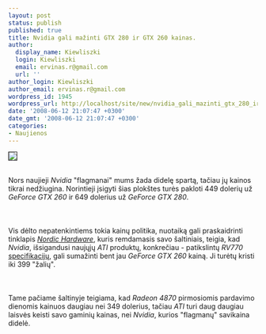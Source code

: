 ```yaml
---
layout: post
status: publish
published: true
title: Nvidia gali mažinti GTX 280 ir GTX 260 kainas.
author:
  display_name: Kiewliszki
  login: Kiewliszki
  email: ervinas.r@gmail.com
  url: ''
author_login: Kiewliszki
author_email: ervinas.r@gmail.com
wordpress_id: 1945
wordpress_url: http://localhost/site/new/nvidia_gali_mazinti_gtx_280_ir_gtx_260_kainas/
date: '2008-06-12 21:07:47 +0300'
date_gmt: '2008-06-12 21:07:47 +0300'
categories:
- Naujienos
---
```

<div class="imgright"><img src="http://www.technews.lt/upl/Failai/10309-nvidia-logo.jpg" border="1"></div>
<p><br>Nors naujieji <i>Nvidia</i> &quot;flagmanai&quot; mums žada didelę spartą, tačiau jų kainos tikrai nedžiugina. Norintieji įsigyti šias plokštes turės pakloti 449 dolerių už <i>GeForce GTX 260</i> ir 649 dolerius už <i>GeForce GTX 280</i>.<br />
<br><br />
<br>Vis dėlto nepatenkintiems tokia kainų politika, nuotaiką gali praskaidrinti tinklapis <a class="ns" href="http://www.nordichardware.com/news,7853.html"><i>Nordic Hardware</i></a>, kuris remdamasis savo šaltiniais, teigia, kad <i>Nvidia</i>, išsigandusi naujųjų <i>ATI</i> produktų, konkrečiau - patikslintų <i>RV770</i> <a class="ns" href="http://www.technews.lt/index.php?id=Kas&amp;Id=1771">specifikacijų</a>, gali sumažinti bent jau <i>GeForce GTX 260</i> kainą. Ji turėtų kristi iki 399 &quot;žalių&quot;.<br />
<br><br />
<br>Tame pačiame šaltinyje teigiama, kad <i>Radeon 4870</i> pirmosiomis pardavimo dienomis kainuos daugiau nei 349 dolerius, tačiau <i>ATI</i> turi daug daugiau laisvės keisti savo gaminių kainas, nei <i>Nvidia</i>, kurios &quot;flagmanų&quot; savikaina didelė.<br />
<br><br />
<br><br />
<br></p>
